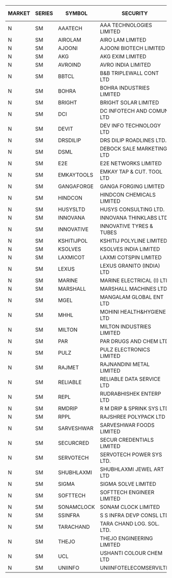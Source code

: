 


| MARKET | SERIES | SYMBOL | SECURITY | PREV CL PR | OPEN PRICE | HIGH PRICE | LOW PRICE | CLOSE PRICE | NET TRDVAL | NET TRDQTY | CORP IND | HI 52 WK | LO 52 WK |
| ----- | ----- | ----- | ----- | ----- | ----- | ----- | ----- | ----- | ----- | ----- | ----- | ----- | ----- |
| N | SM | AAATECH | AAA TECHNOLOGIES LIMITED | 43.40 | 43.00 | 43.00 | 43.00 | 43.00 | 387000.00 | 9000 |  | 45.00 | 42.25 |
| N | SM | AIROLAM | AIRO LAM LIMITED | 29.95 | 30.00 | 30.00 | 27.00 | 28.50 | 171000.00 | 6000 |  | 32.95 | 14.45 |
| N | SM | AJOONI | AJOONI BIOTECH LIMITED | 31.80 | 31.75 | 32.00 | 31.75 | 32.00 | 509000.00 | 16000 |  | 36.50 | 6.35 |
| N | SM | AKG | AKG EXIM LIMITED | 50.00 | 49.30 | 50.10 | 49.30 | 50.10 | 1192800.00 | 24000 |  | 76.50 | 30.00 |
| N | SM | AVROIND | AVRO INDIA LIMITED | 39.50 | 42.00 | 42.00 | 42.00 | 42.00 | 84000.00 | 2000 |  | 63.20 | 35.00 |
| N | SM | BBTCL | B&B TRIPLEWALL CONT LTD | 30.40 | 31.00 | 31.00 | 30.00 | 30.00 | 276000.00 | 9000 |  | 41.50 | 27.20 |
| N | SM | BOHRA | BOHRA INDUSTRIES LIMITED | 1.05 | 1.05 | 1.05 | 1.00 | 1.00 | 4100.00 | 4000 |  | 2.50 | .35 |
| N | SM | BRIGHT | BRIGHT SOLAR LIMITED | 6.35 | 6.35 | 6.35 | 6.35 | 6.35 | 19050.00 | 3000 |  | 16.30 | 4.70 |
| N | SM | DCI | DC INFOTECH AND COMUN LTD | 41.50 | 40.50 | 40.50 | 40.50 | 40.50 | 121500.00 | 3000 |  | 45.50 | 39.00 |
| N | SM | DEVIT | DEV INFO TECHNOLOGY LTD | 133.10 | 133.00 | 133.00 | 133.00 | 133.00 | 199500.00 | 1500 |  | 133.10 | 57.00 |
| N | SM | DRSDILIP | DRS DILIP ROADLINES LTD. | 71.00 | 74.00 | 74.00 | 74.00 | 74.00 | 118400.00 | 1600 |  | 78.00 | 60.00 |
| N | SM | DSML | DEBOCK SALE MARKETING LTD | 20.15 | 20.10 | 20.75 | 20.10 | 20.75 | 614700.00 | 30000 |  | 20.75 | 3.50 |
| N | SM | E2E | E2E NETWORKS LIMITED | 42.95 | 45.05 | 45.05 | 45.05 | 45.05 | 360400.00 | 8000 |  | 57.95 | 13.30 |
| N | SM | EMKAYTOOLS | EMKAY TAP & CUT. TOOL LTD | 67.00 | 70.35 | 70.35 | 70.35 | 70.35 | 42210.00 | 600 |  | 164.75 | 58.65 |
| N | SM | GANGAFORGE | GANGA FORGING LIMITED | 20.40 | 19.50 | 20.70 | 19.10 | 20.45 | 600000.00 | 30000 |  | 21.00 | 8.70 |
| N | SM | HINDCON | HINDCON CHEMICALS LIMITED | 21.50 | 22.40 | 22.50 | 22.40 | 22.45 | 269200.00 | 12000 |  | 22.50 | 8.05 |
| N | SM | HUSYSLTD | HUSYS CONSULTING LTD. | 94.50 | 94.50 | 103.95 | 94.50 | 100.75 | 1588800.00 | 16000 |  | 103.95 | 20.50 |
| N | SM | INNOVANA | INNOVANA THINKLABS LTD. | 80.00 | 77.50 | 78.40 | 77.50 | 78.40 | 155900.00 | 2000 |  | 326.40 | 70.25 |
| N | SM | INNOVATIVE | INNOVATIVE TYRES & TUBES | 5.90 | 5.65 | 5.65 | 5.65 | 5.65 | 16950.00 | 3000 |  | 14.60 | 5.40 |
| N | SM | KSHITIJPOL | KSHITIJ POLYLINE LIMITED | 23.50 | 23.50 | 23.50 | 23.50 | 23.50 | 94000.00 | 4000 |  | 37.50 | 19.20 |
| N | SM | KSOLVES | KSOLVES INDIA LIMITED | 420.00 | 410.00 | 421.00 | 410.00 | 421.00 | 1003800.00 | 2400 |  | 421.00 | 102.05 |
| N | SM | LAXMICOT | LAXMI COTSPIN LIMITED | 8.95 | 8.45 | 8.45 | 8.45 | 8.45 | 101400.00 | 12000 |  | 11.75 | 5.80 |
| N | SM | LEXUS | LEXUS GRANITO (INDIA) LTD | 10.40 | 10.90 | 10.90 | 10.85 | 10.90 | 43550.00 | 4000 |  | 17.35 | 4.55 |
| N | SM | MARINE | MARINE ELECTRICAL (I) LTD | 170.50 | 171.00 | 171.00 | 170.90 | 170.90 | 1367500.00 | 8000 |  | 198.00 | 78.00 |
| N | SM | MARSHALL | MARSHALL MACHINES LTD | 7.05 | 7.05 | 7.05 | 6.70 | 6.70 | 81450.00 | 12000 |  | 20.80 | 4.85 |
| N | SM | MGEL | MANGALAM GLOBAL ENT LTD | 39.50 | 39.75 | 39.75 | 39.75 | 39.75 | 238500.00 | 6000 |  | 65.10 | 38.00 |
| N | SM | MHHL | MOHINI HEALTH&HYGIENE LTD | 20.00 | 20.95 | 21.00 | 20.10 | 20.10 | 561450.00 | 27000 |  | 23.20 | 11.35 |
| N | SM | MILTON | MILTON INDUSTRIES LIMITED | 13.50 | 13.50 | 13.50 | 13.50 | 13.50 | 237600.00 | 17600 |  | 16.35 | 7.00 |
| N | SM | PAR | PAR DRUGS AND CHEM LTD | 72.45 | 72.00 | 72.50 | 72.00 | 72.25 | 289000.00 | 4000 |  | 74.80 | 26.20 |
| N | SM | PULZ | PULZ ELECTRONICS LIMITED | 15.85 | 15.15 | 15.15 | 15.10 | 15.10 | 181400.00 | 12000 |  | 30.00 | 9.20 |
| N | SM | RAJMET | RAJNANDINI METAL LIMITED | 30.65 | 30.85 | 30.85 | 30.85 | 30.85 | 493600.00 | 16000 |  | 41.30 | 23.85 |
| N | SM | RELIABLE | RELIABLE DATA SERVICE LTD | 23.95 | 25.00 | 25.00 | 25.00 | 25.00 | 300000.00 | 12000 |  | 36.40 | 19.95 |
| N | SM | REPL | RUDRABHISHEK ENTERP LTD | 88.55 | 92.70 | 92.95 | 92.00 | 92.95 | 3056550.00 | 33000 |  | 92.95 | 24.50 |
| N | SM | RMDRIP | R M DRIP & SPRINK SYS LTD | 52.95 | 52.00 | 53.50 | 52.00 | 53.00 | 2023000.00 | 38000 |  | 63.00 | 14.65 |
| N | SM | RPPL | RAJSHREE POLYPACK LTD | 81.95 | 78.05 | 82.00 | 78.05 | 79.00 | 239050.00 | 3000 |  | 101.80 | 47.75 |
| N | SM | SARVESHWAR | SARVESHWAR FOODS LIMITED | 11.55 | 11.05 | 11.05 | 11.05 | 11.05 | 17680.00 | 1600 |  | 22.00 | 8.45 |
| N | SM | SECURCRED | SECUR CREDENTIALS LIMITED | 15.50 | 15.95 | 15.95 | 15.00 | 15.00 | 18570.00 | 1200 |  | 37.00 | 12.15 |
| N | SM | SERVOTECH | SERVOTECH POWER SYS LTD. | 23.20 | 23.00 | 23.00 | 23.00 | 23.00 | 184000.00 | 8000 |  | 23.80 | 6.50 |
| N | SM | SHUBHLAXMI | SHUBHLAXMI JEWEL ART LTD | 13.75 | 13.75 | 13.75 | 13.75 | 13.75 | 13750.00 | 1000 |  | 150.00 | 12.80 |
| N | SM | SIGMA | SIGMA SOLVE LIMITED | 45.00 | 45.00 | 45.00 | 45.00 | 45.00 | 270000.00 | 6000 |  | 45.45 | 45.00 |
| N | SM | SOFTTECH | SOFTTECH ENGINEER LIMITED | 81.45 | 81.00 | 82.25 | 80.00 | 81.35 | 777360.00 | 9600 |  | 84.00 | 32.45 |
| N | SM | SONAMCLOCK | SONAM CLOCK LIMITED | 61.65 | 59.90 | 59.90 | 59.90 | 59.90 | 179700.00 | 3000 |  | 63.25 | 30.80 |
| N | SM | SSINFRA | S S INFRA DEVP CONSL LTD | 5.65 | 5.90 | 5.90 | 5.90 | 5.90 | 35400.00 | 6000 |  | 14.45 | 5.65 |
| N | SM | TARACHAND | TARA CHAND LOG. SOL. LTD. | 30.00 | 27.05 | 27.05 | 27.05 | 27.05 | 54100.00 | 2000 |  | 43.00 | 21.10 |
| N | SM | THEJO | THEJO ENGINEERING LIMITED | 1307.30 | 1297.00 | 1299.00 | 1260.20 | 1260.20 | 1661060.00 | 1300 |  | 1468.50 | 350.55 |
| N | SM | UCL | USHANTI COLOUR CHEM LTD | 30.00 | 30.00 | 30.00 | 30.00 | 30.00 | 60000.00 | 2000 |  | 49.80 | 20.50 |
| N | SM | UNIINFO | UNIINFOTELECOMSERVILTD | 12.80 | 13.40 | 13.40 | 13.40 | 13.40 | 26800.00 | 2000 |  | 32.15 | 7.85 |



